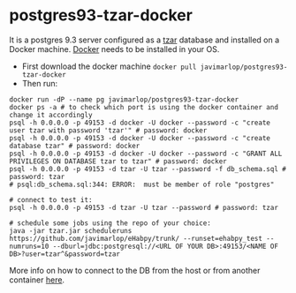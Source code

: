 postgres93-tzar-docker
======================

It is a postgres 9.3 server configured as a [tzar](https://tzar-framework.atlassian.net/wiki/display/TD/Tzar+documentation) database and installed on a Docker machine. [Docker](https://www.docker.com/) needs to be installed in your OS.

* First download the docker machine `docker pull javimarlop/postgres93-tzar-docker`
* Then run:

```
docker run -dP --name pg javimarlop/postgres93-tzar-docker
docker ps -a # to check which port is using the docker container and change it accordingly
psql -h 0.0.0.0 -p 49153 -d docker -U docker --password -c "create user tzar with password 'tzar'" # password: docker
psql -h 0.0.0.0 -p 49153 -d docker -U docker --password -c "create database tzar" # password: docker
psql -h 0.0.0.0 -p 49153 -d docker -U docker --password -c "GRANT ALL PRIVILEGES ON DATABASE tzar to tzar" # password: docker
psql -h 0.0.0.0 -p 49153 -d tzar -U tzar --password -f db_schema.sql # password: tzar
# psql:db_schema.sql:344: ERROR:  must be member of role "postgres"

# connect to test it:
psql -h 0.0.0.0 -p 49153 -d tzar -U tzar --password # password: tzar

# schedule some jobs using the repo of your choice:
java -jar tzar.jar scheduleruns https://github.com/javimarlop/eHabpy/trunk/ --runset=ehabpy_test --numruns=10 --dburl=jdbc:postgresql://<URL OF YOUR DB>:49153/<NAME OF DB>?user=tzar^&password=tzar
```

More info on how to connect to the DB from the host or from another container [here](http://docs.docker.com/examples/postgresql_service/).

